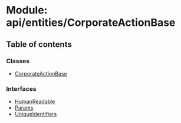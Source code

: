 # Module: api/entities/CorporateActionBase

## Table of contents

### Classes

- [CorporateActionBase](../wiki/api.entities.CorporateActionBase.CorporateActionBase)

### Interfaces

- [HumanReadable](../wiki/api.entities.CorporateActionBase.HumanReadable)
- [Params](../wiki/api.entities.CorporateActionBase.Params)
- [UniqueIdentifiers](../wiki/api.entities.CorporateActionBase.UniqueIdentifiers)
